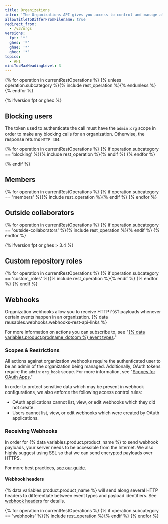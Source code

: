 ```yaml
---
title: Organizations
intro: 'The Organizations API gives you access to control and manage all your {% data variables.product.product_name %} organizations.'
allowTitleToDifferFromFilename: true
redirect_from:
  - /v3/orgs
versions:
  fpt: '*'
  ghes: '*'
  ghae: '*'
  ghec: '*'
topics:
  - API
miniTocMaxHeadingLevel: 3
---
```


{% for operation in currentRestOperations %}
  {% unless operation.subcategory %}{% include rest_operation %}{% endunless %}
{% endfor %}

{% ifversion fpt or ghec %}
## Blocking users

The token used to authenticate the call must have the `admin:org` scope in order to make any blocking calls for an organization. Otherwise, the response returns `HTTP 404`.  

{% for operation in currentRestOperations %}
  {% if operation.subcategory == 'blocking' %}{% include rest_operation %}{% endif %}
{% endfor %}

{% endif %}

## Members

{% for operation in currentRestOperations %}
  {% if operation.subcategory == 'members' %}{% include rest_operation %}{% endif %}
{% endfor %}

## Outside collaborators

{% for operation in currentRestOperations %}
  {% if operation.subcategory == 'outside-collaborators' %}{% include rest_operation %}{% endif %}
{% endfor %}

{% ifversion fpt or ghes > 3.4  %}
## Custom repository roles

{% for operation in currentRestOperations %}
  {% if operation.subcategory == 'custom_roles' %}{% include rest_operation %}{% endif %}
{% endfor %}
{% endif %}

## Webhooks

Organization webhooks allow you to receive HTTP `POST` payloads whenever certain events happen in an organization. {% data reusables.webhooks.webhooks-rest-api-links %}

For more information on actions you can subscribe to, see "[{% data variables.product.prodname_dotcom %} event types](/developers/webhooks-and-events/github-event-types)."

### Scopes & Restrictions

All actions against organization webhooks require the authenticated user to be an admin of the organization being managed. Additionally, OAuth tokens require the `admin:org_hook` scope. For more information, see "[Scopes for OAuth Apps](/developers/apps/scopes-for-oauth-apps)."

In order to protect sensitive data which may be present in webhook configurations, we also enforce the following access control rules:

- OAuth applications cannot list, view, or edit webhooks which they did not create.
- Users cannot list, view, or edit webhooks which were created by OAuth applications.

### Receiving Webhooks

In order for {% data variables.product.product_name %} to send webhook payloads, your server needs to be accessible from the Internet. We also highly suggest using SSL so that we can send encrypted payloads over HTTPS.

For more best practices, [see our guide](/guides/best-practices-for-integrators/).

#### Webhook headers

{% data variables.product.product_name %} will send along several HTTP headers to differentiate between event types and payload identifiers. See [webhook headers](/webhooks/event-payloads/#delivery-headers) for details.

{% for operation in currentRestOperations %}
  {% if operation.subcategory == 'webhooks' %}{% include rest_operation %}{% endif %}
{% endfor %}
